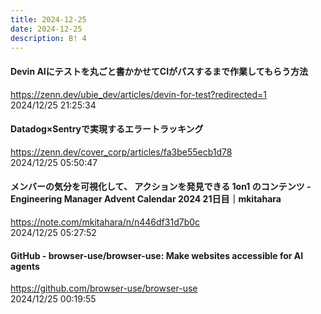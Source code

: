 ```yaml
---
title: 2024-12-25
date: 2024-12-25
description: B! 4
---
```


#### Devin AIにテストを丸ごと書かかせてCIがパスするまで作業してもらう方法
https://zenn.dev/ubie_dev/articles/devin-for-test?redirected=1<br>
2024/12/25 21:25:34<br>


#### Datadog×Sentryで実現するエラートラッキング
https://zenn.dev/cover_corp/articles/fa3be55ecb1d78<br>
2024/12/25 05:50:47<br>


#### メンバーの気分を可視化して、 アクションを発見できる 1on1 のコンテンツ - Engineering Manager Advent Calendar 2024 21日目｜mkitahara
https://note.com/mkitahara/n/n446df31d7b0c<br>
2024/12/25 05:27:52<br>


#### GitHub - browser-use/browser-use: Make websites accessible for AI agents
https://github.com/browser-use/browser-use<br>
2024/12/25 00:19:55<br>


